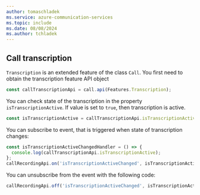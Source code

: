 ```yaml
---
author: tomaschladek
ms.service: azure-communication-services
ms.topic: include
ms.date: 08/08/2024
ms.author: tchladek
---
```


## Call transcription 

`Transcription` is an extended feature of the class `Call`. You first need to obtain the transcription feature API object

```js
const callTranscriptionApi = call.api(Features.Transcription);
```

You can check state of the transcription in the property `isTranscriptionActive`. If value is set to `true`, then transcription is active.

```js
const isTranscriptionActive = callTranscriptionApi.isTranscriptionActive;
```

You can subscribe to event, that is triggered when state of transcription changes:

```js
const isTranscriptionActiveChangedHandler = () => {
  console.log(callTranscriptionApi.isTranscriptionActive);
};
callRecordingApi.on('isTranscriptionActiveChanged', isTranscriptionActiveChangedHandler);
```

You can unsubscribe from the event with the following code: 

```js
callRecordingApi.off('isTranscriptionActiveChanged', isTranscriptionActiveChangedHandler);
```
